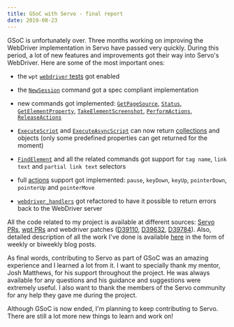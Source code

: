 ```yaml
---
title: GSoC with Servo - final report
date: 2019-08-23
---
```


GSoC is unfortunately over.
Three months working on improving the WebDriver implementation in Servo have passed very quickly.
During this period, a lot of new features and improvements got their way into Servo's WebDriver.
Here are some of the most important ones:

 - the `wpt` [`webdriver` tests](https://github.com/web-platform-tests/wpt/tree/master/webdriver) got enabled

 - the [`NewSession`](https://w3c.github.io/webdriver/#new-session-0) command got a spec compliant implementation

 - new commands got implemented: [`GetPageSource`](https://w3c.github.io/webdriver/#get-page-source), [`Status`](https://w3c.github.io/webdriver/#status),
[`GetElementProperty`](https://w3c.github.io/webdriver/#get-element-property), [`TakeElementScreenshot`](https://w3c.github.io/webdriver/#take-element-screenshot),
[`PerformActions`](https://w3c.github.io/webdriver/#perform-actions), [`ReleaseActions`](https://w3c.github.io/webdriver/#release-actions)

 - [`ExecuteScript`](https://w3c.github.io/webdriver/#execute-script) and [`ExecuteAsyncScript`](https://w3c.github.io/webdriver/#execute-async-script) can now return
[collections](https://w3c.github.io/webdriver/#dfn-collection) and objects (only some predefined properties can get returned for the moment)

 - [`FindElement`](https://w3c.github.io/webdriver/#find-element) and all the related commands got support for `tag name`, `link text` and `partial link text` selectors

 - full [actions](https://w3c.github.io/webdriver/#actions) support got implemented: `pause`, `keyDown`, `keyUp`, `pointerDown`, `pointerUp` and `pointerMove`

 - [`webdriver_handlers`](https://github.com/servo/servo/blob/master/components/script/webdriver_handlers.rs) got refactored to have it possible to return errors back to the WebDriver server

All the code related to my project is available at different sources:
[Servo PRs](https://github.com/servo/servo/pulls?utf8=%E2%9C%93&q=is%3Apr+author%3Ageorgeroman+merged%3A%3E%3D2019-05-23),
[wpt PRs](https://github.com/web-platform-tests/wpt/pulls?utf8=%E2%9C%93&q=is%3Apr+author%3Ageorgeroman+merged%3A%3E%3D2019-05-15) and
webdriver patches ([D39110](https://phabricator.services.mozilla.com/D39110), [D39632](https://phabricator.services.mozilla.com/D39632), [D39784](https://phabricator.services.mozilla.com/D39784)).
Also, detailed description of all the work I've done is available [here](https://georgeroman.github.io) in the form of weekly or biweekly blog posts.

As final words, contributing to Servo as part of GSoC was an amazing experience and I learned a lot from it.
I want to specially thank my mentor, Josh Matthews, for his support throughout the project.
He was always available for any questions and his guidance and suggestions were extremely useful.
I also want to thank the members of the Servo community for any help they gave me during the project.

Although GSoC is now ended, I'm planning to keep contributing to Servo.
There are still a lot more new things to learn and work on!
